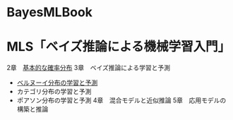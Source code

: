 # BayesMLBook

# MLS「ベイズ推論による機械学習入門」

2章　[基本的な確率分布](https://github.com/akiabe/BayesMLBook/blob/main/Distribution.ipynb)
3章　ベイズ推論による学習と予測
 - [ベルヌーイ分布の学習と予測](https://github.com/akiabe/BayesMLBook/blob/main/Bernoulli.ipynb)
 - カテゴリ分布の学習と予測
 - ポアソン分布の学習と予測
4章　混合モデルと近似推論
5章　応用モデルの構築と推論
